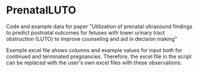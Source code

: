 # PrenatalLUTO
Code and example data for paper "Utilization of prenatal ultrasound findings to predict postnatal outcomes for fetuses with lower urinary tract obstruction (LUTO) to improve counseling and aid in decision making"

Example excel file shows columns and example values for input both for continued and terminated pregnancies. Therefore, the excel file in the script can be replaced with the user's own excel files with these observations. 
